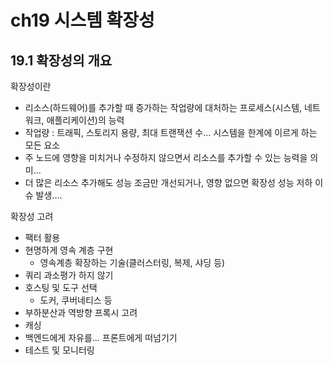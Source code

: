 # ch19 시스템 확장성
## 19.1 확장성의 개요
확장성이란
* 리소스(하드웨어)를 추가할 때 증가하는 작업량에 대처하는 프로세스(시스템, 네트워크, 애플리케이션)의 능력
* 작업량 : 트래픽, 스토리지 용량, 최대 트랜잭션 수... 시스템을 한계에 이르게 하는 모든 요소
* 주 노드에 영향을 미치거나 수정하지 않으면서 리소스를 추가할 수 있는 능력을 의미...
* 더 많은 리소스 추가해도 성능 조금만 개선되거나, 영향 없으면 확장성 성능 저하 이슈 발생....

확장성 고려
* 팩터 활용
* 현명하게 영속 계층 구현
  * 영속계층 확장하는 기술(클러스터링, 복제, 샤딩 등)
* 쿼리 과소평가 하지 않기
* 호스팅 및 도구 선택
  * 도커, 쿠버네티스 등
* 부하분산과 역방향 프록시 고려
* 캐싱
* 백엔드에게 자유를... 프론트에게 떠넘기기
* 테스트 및 모니터링


